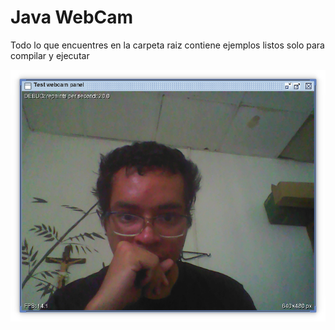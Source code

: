 # Java WebCam

Todo lo que encuentres en la carpeta raiz contiene ejemplos listos solo para compilar y ejecutar

![Captura de Pantalla](https://raw.githubusercontent.com/RicardoValladares/Java-WebCam/main/capturadeunodetantosejemplos.png)



